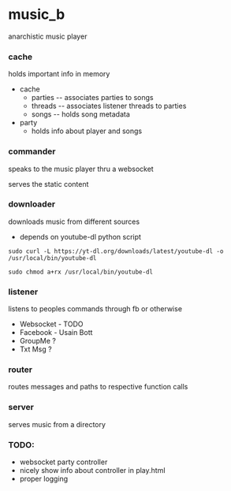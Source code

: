 # music_b

anarchistic music player

### cache
holds important info in memory

- cache
	- parties -- associates parties to songs
	- threads -- associates listener threads to parties
	- songs -- holds song metadata
- party
	- holds info about player and songs

### commander
speaks to the music player thru a websocket

serves the static content

### downloader
downloads music from different sources

- depends on youtube-dl python script
```
sudo curl -L https://yt-dl.org/downloads/latest/youtube-dl -o /usr/local/bin/youtube-dl
```
```
sudo chmod a+rx /usr/local/bin/youtube-dl
```

### listener
listens to peoples commands through fb or otherwise

- Websocket - TODO
- Facebook - Usain Bott
- GroupMe ?
- Txt Msg ?

### router
routes messages and paths to respective function calls

### server
serves music from a directory

### TODO:
- websocket party controller 
- nicely show info about controller in play.html
- proper logging